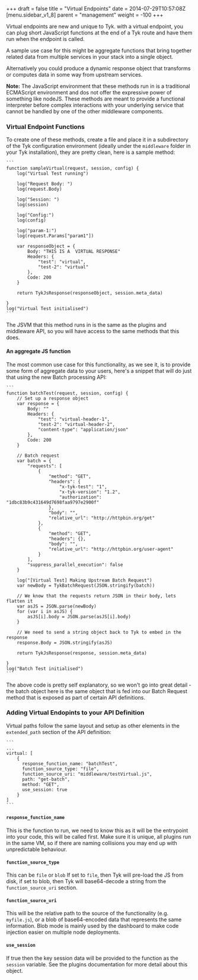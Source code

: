 +++
draft = false
title = "Virtual Endpoints"
date = 2014-07-29T10:57:08Z
[menu.sidebar_v1_8]
    parent = "management"
    weight = -100
+++

Virtual endpoints are new and unique to Tyk. with a virtual endpoint, you can plug short JavaScript functions at the end of a Tyk route and have them run when the endpoint is called.

A sample use case for this might be aggregate functions that bring together related data from multiple services in your stack into a single object.

Alternatively you could produce a dynamic response object that transforms or computes data in some way from upstream services.

**Note:** The JavaScript environment that these methods run in is a traditional ECMAScript environment and dos not offer the expressive power of something like nodeJS. These methods are meant to provide a functional interpreter before complex interactions with your underlying service that cannot be handled by one of the other middleware components.

### Virtual Endpoint Functions

To create one of these methods, create a file and place it in a subdirectory of the Tyk configuration environment (ideally under the `middleware` folder in your Tyk installation), they are pretty clean, here is a sample method:

	```
	function sampleVirtual(request, session, config) {
		log("Virtual Test running")

		log("Request Body: ")
		log(request.Body)

		log("Session: ")
		log(session)

		log("Config:")
		log(config)

		log("param-1:")
		log(request.Params["param1"])

		var responseObject = {
			Body: "THIS IS A  VIRTUAL RESPONSE"
			Headers: {
				"test": "virtual",
				"test-2": "virtual"
			},
			Code: 200
		}

		return TykJsResponse(responseObject, session.meta_data)

	}
	log("Virtual Test initialised")
	```

The JSVM that this method runs in is the same as the plugins and middleware API, so you will have access to the same methods that this does.

#### An aggregate JS function

The most common use case for this functionality, as we see it, is to provide some form of aggregate data to your users, here's a snippet that will do just that using the new Batch processing API:

	```
	function batchTest(request, session, config) {
		// Set up a response object
		var response = {
			Body: ""
			Headers: {
				"test": "virtual-header-1",
				"test-2": "virtual-header-2",
				"content-type": "application/json"
			},
			Code: 200
		}

		// Batch request
		var batch = {
		    "requests": [
		        {
		            "method": "GET",
		            "headers": {
		                "x-tyk-test": "1",
		                "x-tyk-version": "1.2",
		                "authorization": "1dbc83b9c431649d7698faa9797e2900f"
		            },
		            "body": "",
		            "relative_url": "http://httpbin.org/get"
		        },
		        {
		            "method": "GET",
		            "headers": {},
		            "body": "",
		            "relative_url": "http://httpbin.org/user-agent"
		        }
		    ],
		    "suppress_parallel_execution": false
		}

		log("[Virtual Test] Making Upstream Batch Request")
		var newBody = TykBatchRequest(JSON.stringify(batch))

		// We know that the requests return JSON in their body, lets flatten it
		var asJS = JSON.parse(newBody)
		for (var i in asJS) {
			asJS[i].body = JSON.parse(asJS[i].body)
		}

		// We need to send a string object back to Tyk to embed in the response
		response.Body = JSON.stringify(asJS)

		return TykJsResponse(response, session.meta_data)

	}
	log("Batch Test initialised")
	```

The above code is pretty self explanatory, so we won't go into great detail - the batch object here is the same object that is fed into our Batch Request method that is exposed as part of certain API definitions.

### Adding Virtual Endopints to your API Definition

Virtual paths follow the same layout and setup as other elements in the `extended_path` section of the API definition:

	```
	...
	virtual: [
        {
          response_function_name: "batchTest",
          function_source_type: "file",
          function_source_uri: "middleware/testVirtual.js",
          path: "get-batch",
          method: "GET",
          use_session: true
        }
    ]
    ```

#### `response_function_name`

This is the function to run, we need to know this as it will be the entrypoint into your code, this will be called first. Make sure it is unique, all plugins run in the same VM, so if there are naming collisions you may end up with unpredictable behaviour.

#### `function_source_type`

This can be `file` or `blob` If set to `file`, then Tyk will pre-load the JS from disk, if set to blob, then Tyk will base64-decode a string from the `function_source_uri` section.

#### `function_source_uri`

This will be the relative path to the source of the functionality (e.g. `myfile.js`), or a blob of base64-encoded data that represents the same information. Blob mode is mainly used by the dashboard to make code injection easier on multiple node deployments.

#### `use_session`

If true then the key session data will be provided to the function as the `session` variable. See the plugins documentation for more detail about this object.

